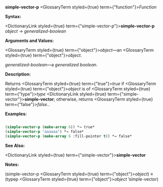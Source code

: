 **simple-vector-p** <GlossaryTerm styled={true} term={"function"}><i>Function</i></GlossaryTerm> 



**Syntax:** 



<DictionaryLink styled={true} term={"simple-vector-p"}><b>simple-vector-p</b></DictionaryLink> *object → generalized-boolean* 



**Arguments and Values:** 



<GlossaryTerm styled={true} term={"object"}><i>object</i></GlossaryTerm>—an <GlossaryTerm styled={true} term={"object"}><i>object</i></GlossaryTerm>. 



*generalized-boolean*—a *generalized boolean*. 



**Description:** 



Returns <GlossaryTerm styled={true} term={"true"}><i>true</i></GlossaryTerm> if <GlossaryTerm styled={true} term={"object"}><i>object</i></GlossaryTerm> is of <GlossaryTerm styled={true} term={"type"}><i>type</i></GlossaryTerm> <DictionaryLink styled={true} term={"simple-vector"}><b>simple-vector</b></DictionaryLink>; otherwise, returns <GlossaryTerm styled={true} term={"false"}><i>false</i></GlossaryTerm>.. 



**Examples:**
```lisp

(simple-vector-p (make-array 6)) *→ true* 
(simple-vector-p "aaaaaa") *→ false* 
(simple-vector-p (make-array 6 :fill-pointer t)) *→ false* 

```
**See Also:** 



<DictionaryLink styled={true} term={"simple-vector"}><b>simple-vector</b></DictionaryLink> 



**Notes:** 



(simple-vector-p <GlossaryTerm styled={true} term={"object"}><i>object</i></GlossaryTerm>) *≡* (typep <GlossaryTerm styled={true} term={"object"}><i>object</i></GlossaryTerm> ’simple-vector) 



